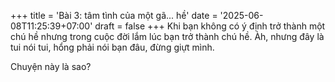 +++
title = 'Bài 3: tâm tình của một gã... hề'
date = '2025-06-08T11:25:39+07:00'
draft = false
+++
Khi bạn không có ý định trở thành một chú hề nhưng trong cuộc đời lắm lúc bạn trở thành chú hề. Àh, nhưng đây là tui nói tui, hổng phải nói bạn đâu, đừng giựt mình.

Chuyện này là sao?
